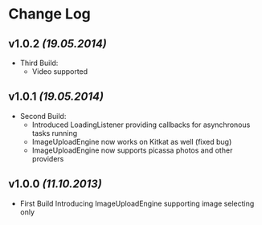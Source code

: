 Change Log
===

v1.0.2 *(19.05.2014)*
---
 * Third Build:
	- Video supported


v1.0.1 *(19.05.2014)*
---
 * Second Build:
	- Introduced LoadingListener providing callbacks for asynchronous tasks running
	- ImageUploadEngine now works on Kitkat as well (fixed bug)
	- ImageUploadEngine now supports picassa photos and other providers


v1.0.0 *(11.10.2013)*
---
 * First Build Introducing ImageUploadEngine supporting image selecting only

